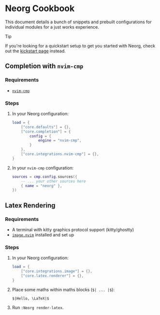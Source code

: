 # Neorg Cookbook

This document details a bunch of snippets and prebuilt configurations for individual modules
for a just works experience.

> [!TIP]
> If you're looking for a quickstart setup to get you started with Neorg, check out the [kickstart page](https://github.com/nvim-neorg/neorg/wiki/) instead.

## Completion with `nvim-cmp`

### Requirements
- [`nvim-cmp`](https://github.com/hrsh7th/nvim-cmp)

### Steps

1. In your Neorg configuration:
   ```lua
   load = {
       ["core.defaults"] = {},
       ["core.completion"] = {
           config = {
               engine = "nvim-cmp",
           }
       },
       ["core.integrations.nvim-cmp"] = {},
   }
   ```

2. In your `nvim-cmp` configuration:
   ```lua
   sources = cmp.config.sources({
       -- ... your other sources here
       { name = "neorg" },
   })
   ```

## Latex Rendering

### Requirements
- A terminal with kitty graphics protocol support (kitty/ghostty)
- [`image.nvim`](https://github.com/3rd/image.nvim) installed and set up

### Steps

1. In your Neorg configuration:
   ```lua
   load = {
       ["core.integrations.image"] = {},
       ["core.latex.renderer"] = {},
   }
   ```

2. Place some maths within maths blocks (`$| ... |$`):
   ```norg
   $|Hello, \LaTeX|$
   ```
3. Run `:Neorg render-latex`.
